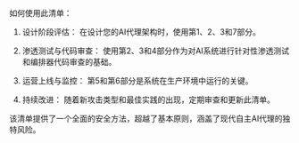 如何使用此清单：
1. 设计阶段评估： 在设计您的AI代理架构时，使用第1、2、3和7部分。

2. 渗透测试与代码审查： 使用第2、3和4部分作为对AI系统进行针对性渗透测试和编排器代码审查的基础。

3. 运营上线与监控： 第5和第6部分是系统在生产环境中运行的关键。

4. 持续改进： 随着新攻击类型和最佳实践的出现，定期审查和更新此清单。

该清单提供了一个全面的安全方法，超越了基本原则，涵盖了现代自主AI代理的独特风险。
